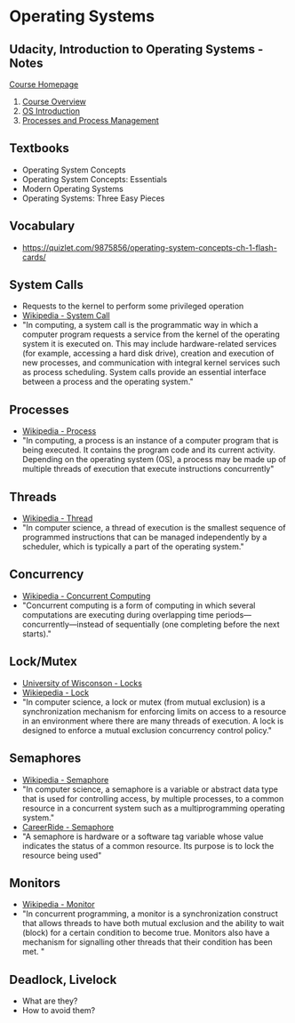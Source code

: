 # Operating Systems

## Udacity, Introduction to Operating Systems - Notes
[Course Homepage](https://www.udacity.com/course/introduction-to-operating-systems--ud923)

1. [Course Overview](https://docs.google.com/document/d/1NHgibsFIYxuzP6F-MUfdp7960ryAcPkuZmwCSgiys5A/pub)
2. [OS Introduction](https://docs.google.com/document/d/1ArRpNXkm4q2-OBP9RWjT5LhYdC0TwLwKnUqSNhL9JVE/pub)
3. [Processes and Process Management](https://docs.google.com/document/d/1egz8qH27XD6c4QYzd9akeO_0e-AvlCjzLkfZQfsn_nE/pub)

## Textbooks
* Operating System Concepts
* Operating System Concepts: Essentials
* Modern Operating Systems
* Operating Systems: Three Easy Pieces

## Vocabulary
* https://quizlet.com/9875856/operating-system-concepts-ch-1-flash-cards/ 

## System Calls
* Requests to the kernel to perform some privileged operation
* [Wikipedia - System Call](https://en.wikipedia.org/wiki/System_call)
* "In computing, a system call is the programmatic way in which a computer program requests a service from the kernel of the operating system it is executed on. This may include hardware-related services (for example, accessing a hard disk drive), creation and execution of new processes, and communication with integral kernel services such as process scheduling. System calls provide an essential interface between a process and the operating system."

## Processes
* [Wikipedia - Process](https://en.wikipedia.org/wiki/Process_(computing))
* "In computing, a process is an instance of a computer program that is being executed. It contains the program code and its current activity. Depending on the operating system (OS), a process may be made up of multiple threads of execution that execute instructions concurrently"

## Threads
* [Wikipedia - Thread](https://en.wikipedia.org/wiki/Thread_(computing))
* "In computer science, a thread of execution is the smallest sequence of programmed instructions that can be managed independently by a scheduler, which is typically a part of the operating system."

## Concurrency
* [Wikipedia - Concurrent Computing](https://en.wikipedia.org/wiki/Concurrent_computing)
* "Concurrent computing is a form of computing in which several computations are executing during overlapping time periods—concurrently—instead of sequentially (one completing before the next starts)."

## Lock/Mutex
* [University of Wisconson - Locks](http://pages.cs.wisc.edu/~remzi/OSTEP/threads-locks.pdf)
* [Wikiepedia - Lock](https://en.wikipedia.org/wiki/Lock_(computer_science))
* "In computer science, a lock or mutex (from mutual exclusion) is a synchronization mechanism for enforcing limits on access to a resource in an environment where there are many threads of execution. A lock is designed to enforce a mutual exclusion concurrency control policy."

## Semaphores
* [Wikipedia - Semaphore](https://en.wikipedia.org/wiki/Semaphore_(programming))
* "In computer science, a semaphore is a variable or abstract data type that is used for controlling access, by multiple processes, to a common resource in a concurrent system such as a multiprogramming operating system."
* [CareerRide - Semaphore](http://www.careerride.com/OS-semaphore.aspx)
* "A semaphore is hardware or a software tag variable whose value indicates the status of a common resource. Its purpose is to lock the resource being used"

## Monitors
* [Wikipedia - Monitor](https://en.wikipedia.org/wiki/Monitor_(synchronization))
* "In concurrent programming, a monitor is a synchronization construct that allows threads to have both mutual exclusion and the ability to wait (block) for a certain condition to become true. Monitors also have a mechanism for signalling other threads that their condition has been met. "
 
## Deadlock, Livelock
* What are they?
* How to avoid them?
